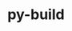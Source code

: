 ---
title: "py-build"
layout: cache
categories: [package, develop-2023-08-20]
meta: {"versions": ["0.10.0"], "compilers": ["apple-clang@=14.0.0", "gcc@=11.1.0", "gcc@=11.3.0", "gcc@=12.1.0"], "oss": ["ubuntu20.04", "ubuntu22.04", "ventura"], "platforms": ["darwin", "linux"], "targets": ["aarch64", "ppc64le", "x86_64_v3"], "stacks": ["e4s", "e4s-power", "ml-darwin-aarch64-mps", "ml-linux-x86_64-cpu", "ml-linux-x86_64-cuda", "ml-linux-x86_64-rocm", "root", "tutorial"], "num_specs": 11, "num_specs_by_stack": {"ml-darwin-aarch64-mps": 2, "root": 11, "e4s-power": 3, "e4s": 3, "ml-linux-x86_64-cuda": 2, "ml-linux-x86_64-cpu": 2, "ml-linux-x86_64-rocm": 2, "tutorial": 1}}
spec_details: [{"hash": "2wzxxm6quwnhsxpnzls47zqqhglgog5t", "compiler": "apple-clang@=14.0.0", "versions": ["0.10.0"], "os": "ventura", "platform": "darwin", "target": "aarch64", "variants": ["build_system=python_pip", "~virtualenv"], "stacks": ["ml-darwin-aarch64-mps", "root"], "size": "-", "tarball": "https://binaries.spack.io/releases/develop-2023-08-20/build_cache/darwin-ventura-aarch64/apple-clang-14.0.0/py-build-0.10.0/darwin-ventura-aarch64-apple-clang-14.0.0-py-build-0.10.0-2wzxxm6quwnhsxpnzls47zqqhglgog5t.spack"}, {"hash": "msrms7cjovenndga7bg7l2s5jmegx54j", "compiler": "apple-clang@=14.0.0", "versions": ["0.10.0"], "os": "ventura", "platform": "darwin", "target": "aarch64", "variants": ["build_system=python_pip", "~virtualenv"], "stacks": ["ml-darwin-aarch64-mps", "root"], "size": "-", "tarball": "https://binaries.spack.io/releases/develop-2023-08-20/build_cache/darwin-ventura-aarch64/apple-clang-14.0.0/py-build-0.10.0/darwin-ventura-aarch64-apple-clang-14.0.0-py-build-0.10.0-msrms7cjovenndga7bg7l2s5jmegx54j.spack"}, {"hash": "zfp2zbw7ja2zn4mq5fqf63ds5y3qlk36", "compiler": "gcc@=11.1.0", "versions": ["0.10.0"], "os": "ubuntu20.04", "platform": "linux", "target": "ppc64le", "variants": ["build_system=python_pip", "~virtualenv"], "stacks": ["e4s-power", "root"], "size": "-", "tarball": "https://binaries.spack.io/releases/develop-2023-08-20/build_cache/linux-ubuntu20.04-ppc64le/gcc-11.1.0/py-build-0.10.0/linux-ubuntu20.04-ppc64le-gcc-11.1.0-py-build-0.10.0-zfp2zbw7ja2zn4mq5fqf63ds5y3qlk36.spack"}, {"hash": "6qsd3ccwwblpcf76fguyznfguigsfr5q", "compiler": "gcc@=11.1.0", "versions": ["0.10.0"], "os": "ubuntu20.04", "platform": "linux", "target": "ppc64le", "variants": ["build_system=python_pip", "~virtualenv"], "stacks": ["e4s-power", "root"], "size": "-", "tarball": "https://binaries.spack.io/releases/develop-2023-08-20/build_cache/linux-ubuntu20.04-ppc64le/gcc-11.1.0/py-build-0.10.0/linux-ubuntu20.04-ppc64le-gcc-11.1.0-py-build-0.10.0-6qsd3ccwwblpcf76fguyznfguigsfr5q.spack"}, {"hash": "2u6zrdqw7blujyttpyxpk2fkwijttwyd", "compiler": "gcc@=11.1.0", "versions": ["0.10.0"], "os": "ubuntu20.04", "platform": "linux", "target": "ppc64le", "variants": ["build_system=python_pip", "~virtualenv"], "stacks": ["e4s-power", "root"], "size": "-", "tarball": "https://binaries.spack.io/releases/develop-2023-08-20/build_cache/linux-ubuntu20.04-ppc64le/gcc-11.1.0/py-build-0.10.0/linux-ubuntu20.04-ppc64le-gcc-11.1.0-py-build-0.10.0-2u6zrdqw7blujyttpyxpk2fkwijttwyd.spack"}, {"hash": "6iynh3l4iwrukmobg7cjschqoydpcg4s", "compiler": "gcc@=11.1.0", "versions": ["0.10.0"], "os": "ubuntu20.04", "platform": "linux", "target": "x86_64_v3", "variants": ["build_system=python_pip", "~virtualenv"], "stacks": ["e4s", "root"], "size": "-", "tarball": "https://binaries.spack.io/releases/develop-2023-08-20/build_cache/linux-ubuntu20.04-x86_64_v3/gcc-11.1.0/py-build-0.10.0/linux-ubuntu20.04-x86_64_v3-gcc-11.1.0-py-build-0.10.0-6iynh3l4iwrukmobg7cjschqoydpcg4s.spack"}, {"hash": "jdbbfkhb2ho6xrxljig7rtlyhasymmge", "compiler": "gcc@=11.1.0", "versions": ["0.10.0"], "os": "ubuntu20.04", "platform": "linux", "target": "x86_64_v3", "variants": ["build_system=python_pip", "~virtualenv"], "stacks": ["e4s", "root"], "size": "-", "tarball": "https://binaries.spack.io/releases/develop-2023-08-20/build_cache/linux-ubuntu20.04-x86_64_v3/gcc-11.1.0/py-build-0.10.0/linux-ubuntu20.04-x86_64_v3-gcc-11.1.0-py-build-0.10.0-jdbbfkhb2ho6xrxljig7rtlyhasymmge.spack"}, {"hash": "bw6qp6yftsxj7eus7hmlmscfsainy3on", "compiler": "gcc@=11.1.0", "versions": ["0.10.0"], "os": "ubuntu20.04", "platform": "linux", "target": "x86_64_v3", "variants": ["build_system=python_pip", "~virtualenv"], "stacks": ["e4s", "root"], "size": "-", "tarball": "https://binaries.spack.io/releases/develop-2023-08-20/build_cache/linux-ubuntu20.04-x86_64_v3/gcc-11.1.0/py-build-0.10.0/linux-ubuntu20.04-x86_64_v3-gcc-11.1.0-py-build-0.10.0-bw6qp6yftsxj7eus7hmlmscfsainy3on.spack"}, {"hash": "gvlefjiz326wjn656kgjdgh77jwhhb6g", "compiler": "gcc@=11.3.0", "versions": ["0.10.0"], "os": "ubuntu22.04", "platform": "linux", "target": "x86_64_v3", "variants": ["build_system=python_pip", "~virtualenv"], "stacks": ["ml-linux-x86_64-cuda", "ml-linux-x86_64-cpu", "root", "ml-linux-x86_64-rocm"], "size": "-", "tarball": "https://binaries.spack.io/releases/develop-2023-08-20/build_cache/linux-ubuntu22.04-x86_64_v3/gcc-11.3.0/py-build-0.10.0/linux-ubuntu22.04-x86_64_v3-gcc-11.3.0-py-build-0.10.0-gvlefjiz326wjn656kgjdgh77jwhhb6g.spack"}, {"hash": "xfjw7vq634qc4jg3l5xwkmw4whhruosl", "compiler": "gcc@=11.3.0", "versions": ["0.10.0"], "os": "ubuntu22.04", "platform": "linux", "target": "x86_64_v3", "variants": ["build_system=python_pip", "~virtualenv"], "stacks": ["ml-linux-x86_64-cuda", "ml-linux-x86_64-cpu", "root", "ml-linux-x86_64-rocm"], "size": "-", "tarball": "https://binaries.spack.io/releases/develop-2023-08-20/build_cache/linux-ubuntu22.04-x86_64_v3/gcc-11.3.0/py-build-0.10.0/linux-ubuntu22.04-x86_64_v3-gcc-11.3.0-py-build-0.10.0-xfjw7vq634qc4jg3l5xwkmw4whhruosl.spack"}, {"hash": "2g4rzjc6e3ghzcn367zqz43pqvvx376s", "compiler": "gcc@=12.1.0", "versions": ["0.10.0"], "os": "ubuntu22.04", "platform": "linux", "target": "x86_64_v3", "variants": ["build_system=python_pip", "~virtualenv"], "stacks": ["root", "tutorial"], "size": "-", "tarball": "https://binaries.spack.io/releases/develop-2023-08-20/build_cache/linux-ubuntu22.04-x86_64_v3/gcc-12.1.0/py-build-0.10.0/linux-ubuntu22.04-x86_64_v3-gcc-12.1.0-py-build-0.10.0-2g4rzjc6e3ghzcn367zqz43pqvvx376s.spack"}]
---